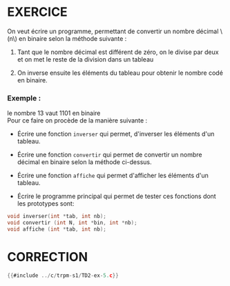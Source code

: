 # EXERCICE

On veut écrire un programme, permettant de convertir un nombre décimal \\(n\\) en binaire selon la méthode suivante :
1. Tant que le nombre décimal est différent de zéro, on le divise par deux et on met le reste de la division dans un tableau

2. On inverse ensuite les éléments du tableau pour obtenir le nombre codé en binaire.

### Exemple :
le nombre 13 vaut 1101 en binaire  
Pour ce faire on procède de la manière suivante :


- Écrire une fonction `inverser` qui permet, d'inverser les éléments d'un tableau.

- Écrire une fonction `convertir` qui permet de convertir un nombre décimal en binaire selon la méthode ci-dessus.

- Écrire une fonction `affiche` qui permet d'afficher les éléments d'un tableau.
- Écrire le programme principal qui permet de tester ces fonctions dont les prototypes sont:

<div class="tabbed-blocks">

```c
void inverser(int *tab, int nb);
void convertir (int N, int *bin, int *nb);
void affiche (int *tab, int nb);
```
</div>

# CORRECTION

<div class="tabbed-blocks">

```c
{{#include ../c/trpm-s1/TD2-ex-5.c}}
```

</div>
